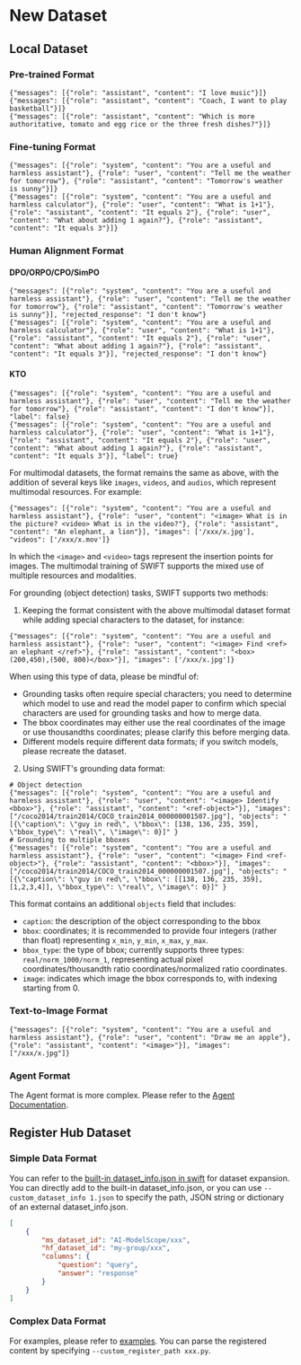 # New Dataset

## Local Dataset

### Pre-trained Format

```jsonl
{"messages": [{"role": "assistant", "content": "I love music"}]}
{"messages": [{"role": "assistant", "content": "Coach, I want to play basketball"}]}
{"messages": [{"role": "assistant", "content": "Which is more authoritative, tomato and egg rice or the three fresh dishes?"}]}
```

### Fine-tuning Format

```jsonl
{"messages": [{"role": "system", "content": "You are a useful and harmless assistant"}, {"role": "user", "content": "Tell me the weather for tomorrow"}, {"role": "assistant", "content": "Tomorrow's weather is sunny"}]}
{"messages": [{"role": "system", "content": "You are a useful and harmless calculator"}, {"role": "user", "content": "What is 1+1"}, {"role": "assistant", "content": "It equals 2"}, {"role": "user", "content": "What about adding 1 again?"}, {"role": "assistant", "content": "It equals 3"}]}
```

### Human Alignment Format

#### DPO/ORPO/CPO/SimPO

```jsonl
{"messages": [{"role": "system", "content": "You are a useful and harmless assistant"}, {"role": "user", "content": "Tell me the weather for tomorrow"}, {"role": "assistant", "content": "Tomorrow's weather is sunny"}], "rejected_response": "I don't know"}
{"messages": [{"role": "system", "content": "You are a useful and harmless calculator"}, {"role": "user", "content": "What is 1+1"}, {"role": "assistant", "content": "It equals 2"}, {"role": "user", "content": "What about adding 1 again?"}, {"role": "assistant", "content": "It equals 3"}], "rejected_response": "I don't know"}
```

#### KTO

```jsonl
{"messages": [{"role": "system", "content": "You are a useful and harmless assistant"}, {"role": "user", "content": "Tell me the weather for tomorrow"}, {"role": "assistant", "content": "I don't know"}], "label": false}
{"messages": [{"role": "system", "content": "You are a useful and harmless calculator"}, {"role": "user", "content": "What is 1+1"}, {"role": "assistant", "content": "It equals 2"}, {"role": "user", "content": "What about adding 1 again?"}, {"role": "assistant", "content": "It equals 3"}], "label": true}
```

For multimodal datasets, the format remains the same as above, with the addition of several keys like `images`, `videos`, and `audios`, which represent multimodal resources. For example:

```jsonl
{"messages": [{"role": "system", "content": "You are a useful and harmless assistant"}, {"role": "user", "content": "<image> What is in the picture? <video> What is in the video?"}, {"role": "assistant", "content": "An elephant, a lion"}], "images": ['/xxx/x.jpg'], "videos": ['/xxx/x.mov']}
```

In which the `<image>` and `<video>` tags represent the insertion points for images. The multimodal training of SWIFT supports the mixed use of multiple resources and modalities.

For grounding (object detection) tasks, SWIFT supports two methods:
1. Keeping the format consistent with the above multimodal dataset format while adding special characters to the dataset, for instance:

```jsonl
{"messages": [{"role": "system", "content": "You are a useful and harmless assistant"}, {"role": "user", "content": "<image> Find <ref> an elephant </ref>"}, {"role": "assistant", "content": "<box>(200,450),(500, 800)</box>"}], "images": ['/xxx/x.jpg']}
```
When using this type of data, please be mindful of:
  - Grounding tasks often require special characters; you need to determine which model to use and read the model paper to confirm which special characters are used for grounding tasks and how to merge data.
  - The bbox coordinates may either use the real coordinates of the image or use thousandths coordinates; please clarify this before merging data.
  - Different models require different data formats; if you switch models, please recreate the dataset.

2. Using SWIFT's grounding data format:

```jsonl
# Object detection
{"messages": [{"role": "system", "content": "You are a useful and harmless assistant"}, {"role": "user", "content": "<image> Identify <bbox>"}, {"role": "assistant", "content": "<ref-object>"}], "images": ["/coco2014/train2014/COCO_train2014_000000001507.jpg"], "objects": "[{\"caption\": \"guy in red\", \"bbox\": [138, 136, 235, 359], \"bbox_type\": \"real\", \"image\": 0}]" }
# Grounding to multiple bboxes
{"messages": [{"role": "system", "content": "You are a useful and harmless assistant"}, {"role": "user", "content": "<image> Find <ref-object>"}, {"role": "assistant", "content": "<bbox>"}], "images": ["/coco2014/train2014/COCO_train2014_000000001507.jpg"], "objects": "[{\"caption\": \"guy in red\", \"bbox\": [[138, 136, 235, 359], [1,2,3,4]], \"bbox_type\": \"real\", \"image\": 0}]" }
```

This format contains an additional `objects` field that includes:
 - `caption`: the description of the object corresponding to the bbox
 - `bbox`: coordinates; it is recommended to provide four integers (rather than float) representing `x_min`, `y_min`, `x_max`, `y_max`.
 - `bbox_type`: the type of bbox; currently supports three types: `real/norm_1000/norm_1`, representing actual pixel coordinates/thousandth ratio coordinates/normalized ratio coordinates.
 - `image`: indicates which image the bbox corresponds to, with indexing starting from 0.

### Text-to-Image Format

```jsonl
{"messages": [{"role": "system", "content": "You are a useful and harmless assistant"}, {"role": "user", "content": "Draw me an apple"}, {"role": "assistant", "content": "<image>"}], "images": ["/xxx/x.jpg"]}
```

### Agent Format

The Agent format is more complex. Please refer to the [Agent Documentation](../Instruction/Agent-support.md).

## Register Hub Dataset

### Simple Data Format

You can refer to the [built-in dataset_info.json in swift](https://github.com/modelscope/swift/blob/main/swift/llm/dataset/data/dataset_info.json) for dataset expansion. You can directly add to the built-in dataset_info.json, or you can use `--custom_dataset_info 1.json` to specify the path, JSON string or dictionary of an external dataset_info.json.

```json
[
    {
        "ms_dataset_id": "AI-ModelScope/xxx",
        "hf_dataset_id": "my-group/xxx",
        "columns": {
            "question": "query",
            "answer": "response"
        }
    }
]
```

### Complex Data Format

For examples, please refer to [examples](https://github.com/modelscope/swift/blob/main/examples/custom/dataset.py). You can parse the registered content by specifying `--custom_register_path xxx.py`.